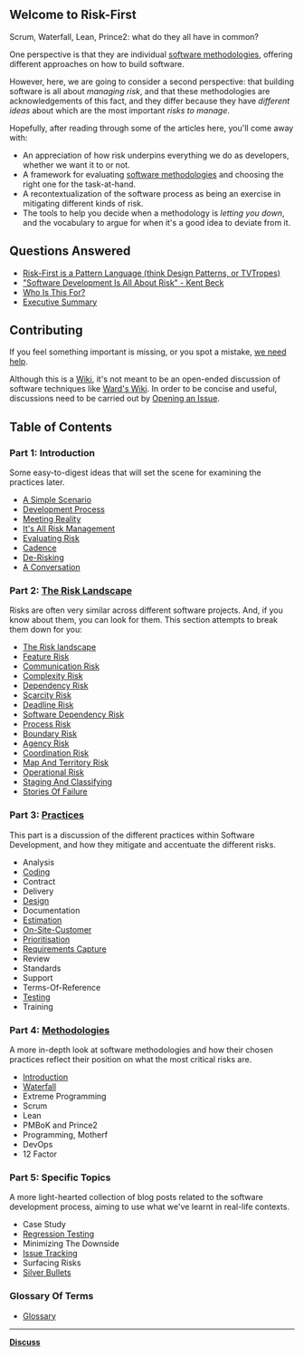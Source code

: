 ## Welcome to Risk-First

Scrum, Waterfall, Lean, Prince2:  what do they all have in common?  

One perspective is that they are individual [software methodologies](https://en.wikipedia.org/wiki/Software_development_process#Methodologies), offering different approaches on how to build software.

However, here, we are going to consider a second perspective:  that building software is all about _managing risk_, and that these methodologies are acknowledgements of this fact, and they differ because they have _different ideas_ about which are the most important _risks to manage_.

Hopefully, after reading through some of the articles here, you'll come away with:

- An appreciation of how risk underpins everything we do as developers, whether we want it to or not.
- A framework for evaluating [software methodologies](https://en.wikipedia.org/wiki/Software_development_process#Methodologies) and choosing the right one for the task-at-hand.
- A recontextualization of the software process as being an exercise in mitigating different kinds of risk.
- The tools to help you decide when a methodology is _letting you down_, and the vocabulary to argue for when it's a good idea to deviate from it.

## Questions Answered

- [Risk-First is a Pattern Language (think Design Patterns, or TVTropes)](A-Pattern-Language)
- ["Software Development Is All About Risk" - Kent Beck](All-About-Risk)
- [Who Is This For?](Audience)
- [Executive Summary](Executive-Summary)

## Contributing

If you feel something important is missing, or you spot a mistake, [we need help](Contributing).

Although this is a [Wiki](https://en.wikipedia.org/wiki/Wiki), it's not meant to be an open-ended discussion of software techniques like [Ward's Wiki](http://wiki.c2.com).  In order to be concise and useful, discussions need to be carried out by [Opening an Issue](https://github.com/risk-first/website/issues).

## Table of Contents

### Part 1: Introduction

Some easy-to-digest ideas that will set the scene for examining the practices later.

 - [A Simple Scenario](A-Simple-Scenario)
 - [Development Process](Development-Process)
 - [Meeting Reality](Meeting-Reality)
 - [It's All Risk Management](All-Risk-Management)
 - [Evaluating Risk](Evaluating-Risk)
 - [Cadence](Cadence)
 - [De-Risking](De-Risking)
 - [A Conversation](A-Conversation)
 
### Part 2: [The Risk Landscape](Risk-Landscape)

Risks are often very similar across different software projects.   And, if you know about them, you can look for them.  This section attempts to break them down for you:

 - [The Risk landscape](Risk-Landscape)
 - [Feature Risk](Feature-Risk)
 - [Communication Risk](Communication-Risk)
 - [Complexity Risk](Complexity-Risk)
 - [Dependency Risk](Dependency-Risk)
 - [Scarcity Risk](Scarcity-Risk)
 - [Deadline Risk](Deadline-Risk)
 - [Software Dependency Risk](Software-Dependency-Risk)
 - [Process Risk](Process-Risk)
 - [Boundary Risk](Boundary-Risk)
 - [Agency Risk](Agency-Risk) 
 - [Coordination Risk](Coordination-Risk)
 - [Map And Territory Risk](Map-And-Territory-Risk)
 - [Operational Risk](Operational-Risk)
 - [Staging And Classifying](Staging-And-Classifying)
 - [Stories Of Failure](Stories-Of-Failure)
 
### Part 3: [Practices](Practices)

This part is a discussion of the different practices within Software Development, and how they mitigate and accentuate the different risks.

 - Analysis
 - [Coding](Coding)
 - Contract
 - Delivery
 - [Design](Design)
 - Documentation
 - [Estimation](Estimates)
 - [On-Site-Customer](On-Site-Customer)
 - [Prioritisation](Prioritisation)
 - [Requirements Capture](Requirements-Capture)
 - Review
 - Standards
 - Support
 - Terms-Of-Reference
 - [Testing](Testing)
 - Training
 
### Part 4: [Methodologies](Methodologies)

A more in-depth look at software methodologies and how their chosen practices reflect their position on what the most critical risks are. 

 - [Introduction](Methodologies)
 - [Waterfall](Waterfall)
 - Extreme Programming
 - Scrum
 - Lean
 - PMBoK and Prince2
 - Programming, Motherf
 - DevOps
 - 12 Factor
 
### Part 5: Specific Topics

A more light-hearted collection of blog posts related to the software development process, aiming to use what we've learnt in real-life contexts.

 - Case Study
 - [Regression Testing](Regression-Testing)
 - Minimizing The Downside
 - [Issue Tracking](Issue-Tracking)
 - Surfacing Risks
 - [Silver Bullets](Silver-Bullets)

### Glossary Of Terms

 - [Glossary](Glossary)
  
<hr />

**[Discuss](https://github.com/risk-first/website/issues/1)**


